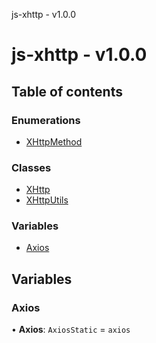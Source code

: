 js-xhttp - v1.0.0

# js-xhttp - v1.0.0

## Table of contents

### Enumerations

- [XHttpMethod](enums/XHttpMethod.md)

### Classes

- [XHttp](classes/XHttp.md)
- [XHttpUtils](classes/XHttpUtils.md)

### Variables

- [Axios](README.md#axios)

## Variables

### Axios

• **Axios**: `AxiosStatic` = `axios`
